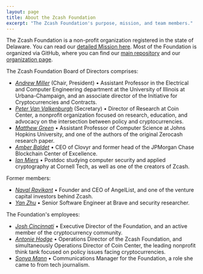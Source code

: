 ```yaml
---
layout: page
title: About the Zcash Foundation
excerpt: "The Zcash Foundation's purpose, mission, and team members."
---
```


The Zcash Foundation is a non-profit organization registered in the state of Delaware. You can read our [detailed Mission here](https://github.com/ZcashFoundation/ZcashFoundation/blob/master/MISSION.md). Most of the Foundation is organized via GitHub, where you can find our [main repository](https://github.com/ZcashFoundation/ZcashFoundation/) and our [organization page](https://github.com/ZcashFoundation).

The Zcash Foundation Board of Directors comprises:

- [_Andrew Miller_](https://soc1024.com/) (Chair, President) • Assistant Professor in the Electrical and Computer Engineering department at the University of Illinois at Urbana-Champaign, and an associate director of the Initiative for Cryptocurrencies and Contracts.
- [_Peter Van Valkenburgh_](http://www.petervv.com/) (Secretary) • Director of Research at Coin Center, a nonprofit organization focused on research, education, and advocacy on the intersection between policy and cryptocurrencies.
- [_Matthew Green_](https://isi.jhu.edu/~mgreen/) • Assistant Professor of Computer Science at Johns Hopkins University, and one of the authors of the original Zerocash research paper.
- [_Amber Baldet_](http://www.amberbaldet.com/) • CEO of Clovyr and former head of the JPMorgan Chase Blockchain Center of Excellence.
- [_Ian Miers_](https://cs.jhu.edu/~imiers/) • Postdoc studying computer security and applied cryptography at Cornell Tech, as well as one of the creators of Zcash.

Former members:

- [_Naval Ravikant_](https://angel.co/naval) • Founder and CEO of AngelList, and one of the venture capital investors behind Zcash.
- [_Yan Zhu_](https://diracdeltas.github.io/) • Senior Software Engineer at Brave and security researcher.
  
The Foundation's employees:

- [_Josh Cincinnati_](https://twitter.com/acityinohio) • Executive Director of the Foundation, and an active member of the cryptocurrency community.
- [_Antonie Hodge_](https://twitter.com/antoniehodge) • Operations Director of the Zcash Foundation, and simultaneously Operations Director of Coin Center, the leading nonprofit think tank focused on policy issues facing cryptocurrencies.
- [_Sonya Mann_](https://twitter.com/sonyaellenmann) • Communications Manager for the Foundation, a role she came to from tech journalism.
